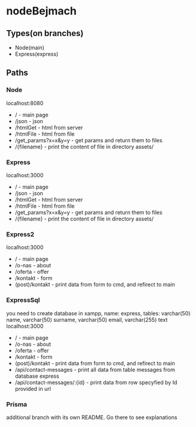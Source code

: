 # nodeBejmach

## Types(on branches)
* Node(main)
* Express(express)

## Paths
### Node
localhost:8080
* / - main page
* /json - json
* /htmlGet - html from server
* /htmlFile - html from file
* /get_params?x=x&y=y - get params and return them to files
* /{filename} - print the content of file in directory assets/

### Express
localhost:3000
* / - main page
* /json - json
* /htmlGet - html from server
* /htmlFile - html from file
* /get_params?x=x&y=y - get params and return them to files
* /{filename} - print the content of file in directory assets/

### Express2
localhost:3000
* / - main page
* /o-nas - about
* /oferta - offer
* /kontakt - form
* (post)/kontakt - print data from form to cmd, and refirect to main

### ExpressSql
you need to create database in xampp, name: express, tables: varchar(50) name, varchar(50) surname, varchar(50) email, varchar(255) text
localhost:3000
* / - main page
* /o-nas - about
* /oferta - offer
* /kontakt - form
* (post)/kontakt - print data from form to cmd, and refirect to main
* /api/contact-messages - print all data from table messages from database express
* /api/contact-messages/:{id} - print data from row specyfied by Id provided in url

### Prisma
additional branch with its own README. Go there to see explanations
